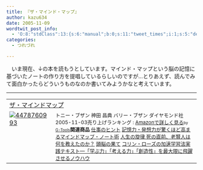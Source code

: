 ```yaml
---
title: 『ザ・マインド・マップ』
author: kazu634
date: 2005-11-09
wordtwit_post_info:
  - 'O:8:"stdClass":13:{s:6:"manual";b:0;s:11:"tweet_times";i:1;s:5:"delay";i:0;s:7:"enabled";i:1;s:10:"separation";s:2:"60";s:7:"version";s:3:"3.7";s:14:"tweet_template";b:0;s:6:"status";i:2;s:6:"result";a:0:{}s:13:"tweet_counter";i:2;s:13:"tweet_log_ids";a:1:{i:0;i:2181;}s:9:"hash_tags";a:0:{}s:8:"accounts";a:1:{i:0;s:7:"kazu634";}}'
categories:
  - つれづれ

---
```

<div class="section">
<p>
    　いま現在、↓の本を読もうとしています。マインド・マップという脳の記憶に基づいたノートの作り方を提唱しているらしいのですが…とりあえず、読んでみて面白かったらどういうものなのか書いてみようかなと考えています。
</p>
  
<hr />
  
<p>
<table cellpadding="5" border="0">
<tr>
<td colspan="2">
<a href="https://www.amazon.co.jp/exec/obidos/ASIN/4478760993/goodpic-22/ref=nosim/" onclick="__gaTracker('send', 'event', 'outbound-article', 'https://www.amazon.co.jp/exec/obidos/ASIN/4478760993/goodpic-22/ref=nosim/', 'ザ・マインドマップ');" target="_blank">ザ・マインドマップ</a>
</td>
</tr>
      
<tr>
<td valign="top">
<a href="https://www.amazon.co.jp/exec/obidos/ASIN/4478760993/goodpic-22/ref=nosim/" onclick="__gaTracker('send', 'event', 'outbound-article', 'https://www.amazon.co.jp/exec/obidos/ASIN/4478760993/goodpic-22/ref=nosim/', '');" target="_blank"><img alt="4478760993" src="http://images.amazon.com/images/P/4478760993.09._SCMZZZZZZZ_.jpg" border="0" /></a>
</td>
        
<td valign="top">
<font size="-1">トニー・ブザン 神田 昌典 バリー・ブザン ダイヤモンド社 2005-11-03売り上げランキング : <a href="https://www.amazon.co.jp/exec/obidos/ASIN/4478760993/goodpic-22/ref=nosim/" onclick="__gaTracker('send', 'event', 'outbound-article', 'https://www.amazon.co.jp/exec/obidos/ASIN/4478760993/goodpic-22/ref=nosim/', 'Amazonで詳しく見る');" target="_blank">Amazonで詳しく見る</a></font><font size="-2">by <a href="http://www.goodpic.com/mt/aws/index.html" onclick="__gaTracker('send', 'event', 'outbound-article', 'http://www.goodpic.com/mt/aws/index.html', 'G-Tools');">G-Tools</a></font><font size="-1"><strong>関連商品</strong> <a href="https://www.amazon.co.jp/exec/obidos/ASIN/4894512041/goodpic-22/ref=nosim/" onclick="__gaTracker('send', 'event', 'outbound-article', 'https://www.amazon.co.jp/exec/obidos/ASIN/4894512041/goodpic-22/ref=nosim/', '仕事のヒント');" target="_blank">仕事のヒント</a> <a href="https://www.amazon.co.jp/exec/obidos/ASIN/4894511991/goodpic-22/ref=nosim/" onclick="__gaTracker('send', 'event', 'outbound-article', 'https://www.amazon.co.jp/exec/obidos/ASIN/4894511991/goodpic-22/ref=nosim/', '記憶力・発想力が驚くほど高まるマインドマップ・ノート術');" target="_blank">記憶力・発想力が驚くほど高まるマインドマップ・ノート術</a> <a href="https://www.amazon.co.jp/exec/obidos/ASIN/4062124955/goodpic-22/ref=nosim/" onclick="__gaTracker('send', 'event', 'outbound-article', 'https://www.amazon.co.jp/exec/obidos/ASIN/4062124955/goodpic-22/ref=nosim/', '人生の旋律  死の直前、老賢人は何を教えたのか？');" target="_blank">人生の旋律 死の直前、老賢人は何を教えたのか？</a> <a href="https://www.amazon.co.jp/exec/obidos/ASIN/4877711465/goodpic-22/ref=nosim/" onclick="__gaTracker('send', 'event', 'outbound-article', 'https://www.amazon.co.jp/exec/obidos/ASIN/4877711465/goodpic-22/ref=nosim/', '頭脳の果て');" target="_blank">頭脳の果て</a> <a href="https://www.amazon.co.jp/exec/obidos/ASIN/4478732922/goodpic-22/ref=nosim/" onclick="__gaTracker('send', 'event', 'outbound-article', 'https://www.amazon.co.jp/exec/obidos/ASIN/4478732922/goodpic-22/ref=nosim/', 'コリン・ローズの加速学習法実践テキスト―「学ぶ力」「考える力」「創造性」を最大限に飛躍させるノウハウ');" target="_blank">コリン・ローズの加速学習法実践テキスト―「学ぶ力」「考える力」「創造性」を最大限に飛躍させるノウハウ</a></font>
</td>
</tr>
</table></div>
